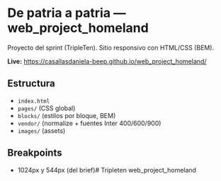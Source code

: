 # De patria a patria — web_project_homeland

Proyecto del sprint (TripleTen). Sitio responsivo con HTML/CSS (BEM).

**Live:** https://casallasdaniela-beep.github.io/web_project_homeland/

## Estructura
- `index.html`
- `pages/` (CSS global)
- `blocks/` (estilos por bloque, BEM)
- `vendor/` (normalize + fuentes Inter 400/600/900)
- `images/` (assets)

## Breakpoints
- 1024px y 544px (del brief)# Tripleten web_project_homeland
